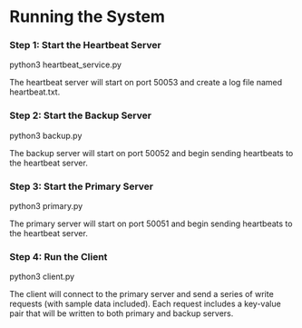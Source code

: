 # Running the System
### Step 1: Start the Heartbeat Server
python3 heartbeat_service.py

The heartbeat server will start on port 50053 and create a log file named heartbeat.txt.


### Step 2: Start the Backup Server
python3 backup.py

The backup server will start on port 50052 and begin sending heartbeats to the heartbeat server.


### Step 3: Start the Primary Server
python3 primary.py

The primary server will start on port 50051 and begin sending heartbeats to the heartbeat server.


### Step 4: Run the Client
python3 client.py

The client will connect to the primary server and send a series of write requests (with sample data included). Each request includes a key-value pair that will be written to both primary and backup servers.